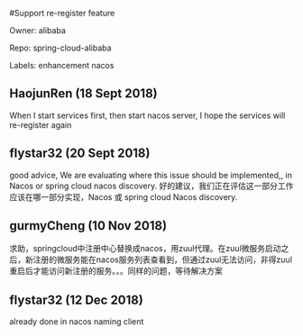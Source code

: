#Support re-register feature

Owner: alibaba

Repo: spring-cloud-alibaba

Labels: enhancement nacos 

## HaojunRen (18 Sept 2018)

When I start services first, then start nacos server, I hope the services will re-register again

## flystar32 (20 Sept 2018)

good advice, We are evaluating where this issue should be implemented,, in Nacos or spring cloud nacos discovery.
好的建议，我们正在评估这一部分工作应该在哪一部分实现，Nacos 或 spring cloud Nacos discovery.

## gurmyCheng (10 Nov 2018)

求助，springcloud中注册中心替换成nacos，用zuul代理。在zuul微服务启动之后，新注册的微服务能在nacos服务列表查看到，但通过zuul无法访问，非得zuul重启后才能访问新注册的服务。。。同样的问题，等待解决方案

## flystar32 (12 Dec 2018)

already done in nacos naming client


